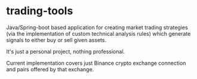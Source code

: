 # trading-tools

Java/Spring-boot based application for creating market trading strategies (via the implementation of custom technical analysis rules) which generate signals to either buy or sell given assets.

It's just a personal project, nothing professional.

Current implementation covers just Binance crypto exchange connection and pairs offered by that exchange.
